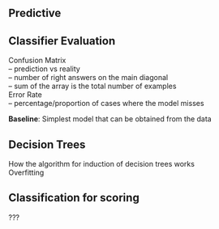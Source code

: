 ## Predictive
## Classifier Evaluation
Confusion Matrix  
	– prediction vs reality  
	– number of right answers on the main diagonal  
	– sum of the array is the total number of examples  
Error Rate  
	– percentage/proportion of cases where the model misses  

**Baseline**:  Simplest model that can be obtained from the data

## Decision Trees
How the algorithm for induction of decision trees works  
Overfitting

## Classification for scoring
???